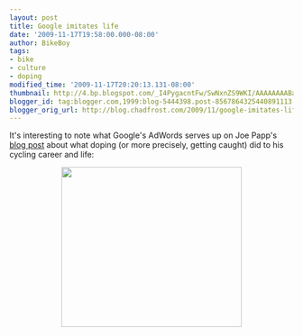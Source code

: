 ```yaml
---
layout: post
title: Google imitates life
date: '2009-11-17T19:58:00.000-08:00'
author: BikeBoy
tags:
- bike
- culture
- doping
modified_time: '2009-11-17T20:20:13.131-08:00'
thumbnail: http://4.bp.blogspot.com/_I4PygacntFw/SwNxnZS9WKI/AAAAAAAABak/OyhDTYUBuJ4/s72-c/Picture+1.png
blogger_id: tag:blogger.com,1999:blog-5444398.post-8567864325440891113
blogger_orig_url: http://blog.chadfrost.com/2009/11/google-imitates-life.html
---
```


It's interesting to note what Google's AdWords serves up on Joe Papp's [blog 
post](http://joepapp.blogspot.com/2008/05/toll-of-doping-was-it-worth-it.html) 
about what doping (or more precisely, getting caught) did to his cycling 
career and life: 

[<img style="margin: 0px auto 10px; display: block; text-align: center; 
cursor: pointer; width: 320px; height: 284px;" 
src="http://4.bp.blogspot.com/_I4PygacntFw/SwNxnZS9WKI/AAAAAAAABak/OyhDTYUBuJ4/s320/Picture+1.png" 
alt="" id="BLOGGER_PHOTO_ID_5405288899393968290" border="0" 
/>](http://4.bp.blogspot.com/_I4PygacntFw/SwNxnZS9WKI/AAAAAAAABak/OyhDTYUBuJ4/s1600/Picture+1.png) 